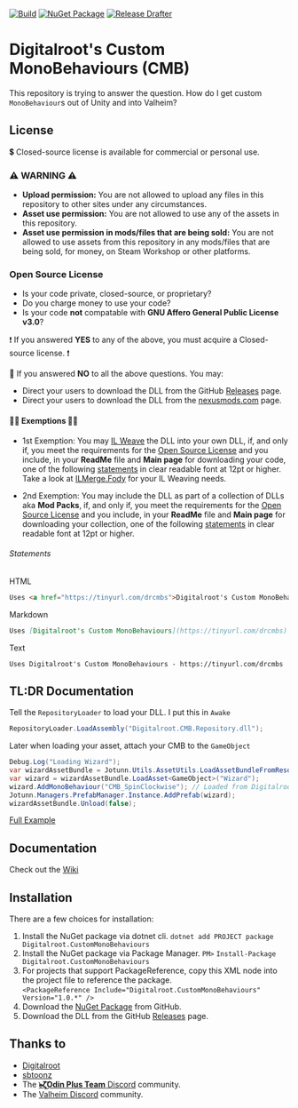 ﻿[![Build](https://github.com/Digitalroot-Valheim/Digitalroot.CustomMonoBehaviours/actions/workflows/builder.yml/badge.svg)](https://github.com/Digitalroot-Valheim/Digitalroot.CustomMonoBehaviours/actions/workflows/builder.yml)
[![NuGet Package](https://github.com/Digitalroot-Valheim/Digitalroot.CustomMonoBehaviours/actions/workflows/publish.yml/badge.svg)](https://github.com/Digitalroot-Valheim/Digitalroot.CustomMonoBehaviours/actions/workflows/publish.yml)
[![Release Drafter](https://github.com/Digitalroot-Valheim/Digitalroot.CustomMonoBehaviours/actions/workflows/drafter.yml/badge.svg)](https://github.com/Digitalroot-Valheim/Digitalroot.CustomMonoBehaviours/actions/workflows/drafter.yml)

# Digitalroot's Custom MonoBehaviours (CMB)

This repository is trying to answer the question. How do I get custom `MonoBehaviour`s out of Unity and into Valheim? 

## License
:heavy_dollar_sign: Closed-source license is available for commercial or personal use.

### :warning: WARNING :warning:
- **Upload permission:** You are not allowed to upload any files in this repository to other sites under any circumstances.  
- **Asset use permission:** You are not allowed to use any of the assets in this repository.  
- **Asset use permission in mods/files that are being sold:** You are not allowed to use assets from this repository in any mods/files that are being sold, for money, on Steam Workshop or other platforms.  

### Open Source License
- Is your code private, closed-source, or proprietary?
- Do you charge money to use your code?
- Is your code **not** compatable with **GNU Affero General Public License v3.0**?

:exclamation: If you answered **YES** to any of the above, you must acquire a Closed-source license. :exclamation:

:page_with_curl: If you answered **NO** to all the above questions. You may:
- Direct your users to download the DLL from the GitHub [Releases](https://github.com/Digitalroot-Valheim/Digitalroot.CustomMonoBehaviours/releases) page.
- Direct your users to download the DLL from the [nexusmods.com](https://www.nexusmods.com/valheim/mods/1401) page.

#### :man_judge: Exemptions :woman_judge:
- 1st Exemption: You may [IL Weave](https://michielsioen.be/2017-10-21-il-weaving/) the DLL into your own DLL, if, and only if, you meet the requirements for the [Open Source License](#open-source-license) and you include, in your **ReadMe** file and **Main page** for downloading your code, one of the following [statements](#statements) in clear readable font at 12pt or higher. Take a look at [ILMerge.Fody](https://github.com/tom-englert/ILMerge.Fody) for your IL Weaving needs.

- 2nd Exemption: You may include the DLL as part of a collection of DLLs aka **Mod Packs**, if, and only if, you meet the requirements for the [Open Source License](#open-source-license) and you include, in your **ReadMe** file and **Main page** for downloading your collection, one of the following [statements](#statements) in clear readable font at 12pt or higher.

###### Statements 

HTML  
```html
Uses <a href="https://tinyurl.com/drcmbs">Digitalroot's Custom MonoBehaviours</a> 
```
Markdown  
```markdown
Uses [Digitalroot's Custom MonoBehaviours](https://tinyurl.com/drcmbs)
```
Text  
```
Uses Digitalroot's Custom MonoBehaviours - https://tinyurl.com/drcmbs
```

## TL:DR Documentation

Tell the `RepositoryLoader` to load your DLL. I put this in `Awake`

```c#
RepositoryLoader.LoadAssembly("Digitalroot.CMB.Repository.dll");
```

Later when loading your asset, attach your CMB to the `GameObject`

```c#
Debug.Log("Loading Wizard");
var wizardAssetBundle = Jotunn.Utils.AssetUtils.LoadAssetBundleFromResources("wizard", Assembly.GetExecutingAssembly());
var wizard = wizardAssetBundle.LoadAsset<GameObject>("Wizard");
wizard.AddMonoBehaviour("CMB_SpinClockwise"); // Loaded from Digitalroot.CMB.Repository.dll
Jotunn.Managers.PrefabManager.Instance.AddPrefab(wizard);
wizardAssetBundle.Unload(false);
```

[Full Example](https://github.com/Digitalroot-Valheim/Digitalroot.CustomMonoBehaviours/blob/main/src/Digitalroot.CustomMonoBehaviours.Example/Main.cs)

## Documentation
Check out the [Wiki](https://github.com/Digitalroot-Valheim/Digitalroot.CustomMonoBehaviours/wiki)

## Installation
There are a few choices for installation:
1. Install the NuGet package via dotnet cli. `dotnet add PROJECT package Digitalroot.CustomMonoBehaviours`
1. Install the NuGet package via Package Manager. `PM>` `Install-Package Digitalroot.CustomMonoBehaviours`
1.  For projects that support PackageReference, copy this XML node into the project file to reference the package. <br />`<PackageReference Include="Digitalroot.CustomMonoBehaviours" Version="1.0.*" />`
1. Download the [NuGet Package](https://github.com/Digitalroot-Valheim/Digitalroot.CustomMonoBehaviours/packages/912070) from GitHub.
1. Download the DLL from the GitHub [Releases](https://github.com/Digitalroot-Valheim/Digitalroot.CustomMonoBehaviours/releases) page.

## Thanks to 
- <a href="https://github.com/Digitalroot" target="_blank">Digitalroot</a>
- <a href="https://github.com/sbtoonz" target="_blank">sbtoonz</a>
- The <a href="https://discord.gg/BHbTumqG7U" target="_blank"><b>๖̶̶̶ζ͜͡Odin Plus Team</b> Discord</a> community. 
- The <a href="https://discord.gg/GUEBuCuAMz" target="_blank">Valheim Discord</a> community.


